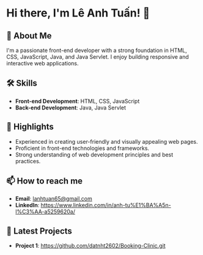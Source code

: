 # Hi there, I'm Lê Anh Tuấn! 👋

## 🚀 About Me
I'm a passionate front-end developer with a strong foundation in HTML, CSS, JavaScript, Java, and Java Servlet. I enjoy building responsive and interactive web applications.

## 🛠 Skills
- **Front-end Development**: HTML, CSS, JavaScript
- **Back-end Development**: Java, Java Servlet

## 🌟 Highlights
- Experienced in creating user-friendly and visually appealing web pages.
- Proficient in front-end technologies and frameworks.
- Strong understanding of web development principles and best practices.

## 📫 How to reach me
- **Email**: lanhtuan65@gmail.com
- **LinkedIn**: https://www.linkedin.com/in/anh-tu%E1%BA%A5n-l%C3%AA-a5259620a/

## 📝 Latest Projects
- **Project 1**: https://github.com/datnht2602/Booking-Clinic.git
